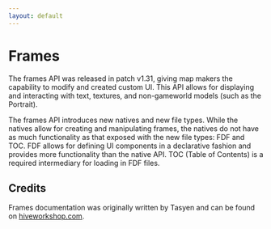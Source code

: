 ```yaml
---
layout: default
---
```


# Frames
The frames API was released in patch v1.31, giving map makers the capability to modify and created custom UI. This API allows for displaying and interacting with text, textures, and non-gameworld models (such as the Portrait).

The frames API introduces new natives and new file types. While the natives allow for creating and manipulating frames, the natives do not have as much functionality as that exposed with the new file types: FDF and TOC. FDF allows for defining UI components in a declarative fashion and provides more functionality than the native API. TOC (Table of Contents) is a required intermediary for loading in FDF files.

## Credits
Frames documentation was originally written by Tasyen and can be found on [hiveworkshop.com](https://www.hiveworkshop.com/pastebin/913bd439799b3d917e5b522dd9ef458f20598/).
